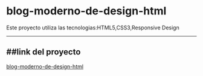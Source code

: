 # blog-moderno-de-design-html
 Este proyecto utiliza las tecnologias:HTML5,CSS3,Responsive Design
 
 -------
 ##link del proyecto
 ----------
 <a href="https://xbernardoalvez66.github.io/blog-moderno-de-design-html/blog-moderno-de-design-html/index.html">
blog-moderno-de-design-html  </a> 
